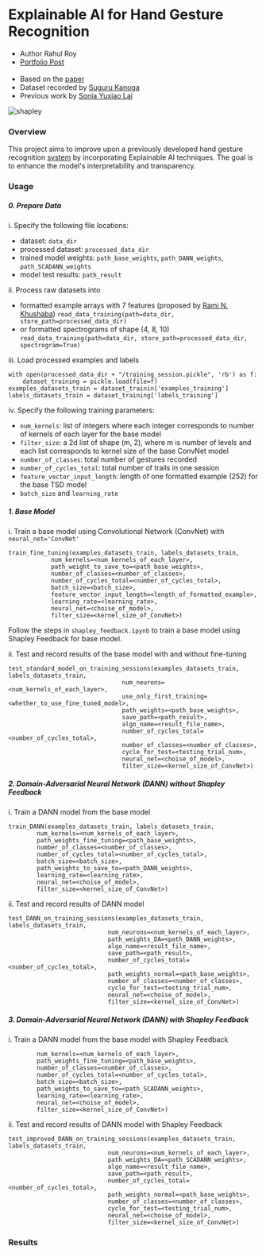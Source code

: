 # Explainable AI for Hand Gesture Recognition
* Author Rahul Roy
* [Portfolio Post](https://roy2909.github.io/Transfer/)  
&nbsp;
* Based on the [paper](https://www.sciencedirect.com/science/article/pii/S0020025524005802#fm0050)
* Dataset recorded by [Suguru Kanoga](https://github.com/Suguru55/Wearable_Sensor_Long-term_sEMG_Dataset)
* Previous work by [Sonia Yuxiao Lai](https://github.com/aonai/long_term_EMG_myo/tree/main)

![shapley](https://github.com/user-attachments/assets/a6fb1504-26a3-4517-81b8-e59d890f6cae)

### Overview
This project aims to improve upon a previously developed hand gesture recognition [system](https://github.com/aonai/long_term_EMG_myo/tree/main) by incorporating Explainable AI techniques. The goal is to enhance the model's interpretability and transparency. 

### Usage
##### 0. Prepare Data
i. Specify the following file locations:
* dataset: `data_dir`
* processed dataset: `processed_data_dir`
* trained model weights: `path_base_weights`, `path_DANN_weights`, `path_SCADANN_weights`
* model test results: `path_result` 

ii. Process raw datasets into 
* formatted example arrays with 7 features (proposed by [Rami N. Khushaba](https://github.com/RamiKhushaba/getTSDfeat))
`read_data_training(path=data_dir, store_path=processed_data_dir)`
* or formatted spectrograms of shape (4, 8, 10)   
`read_data_training(path=data_dir, store_path=processed_data_dir, spectrogram=True)`   

iii. Load processed examples and labels   
```
with open(processed_data_dir + "/training_session.pickle", 'rb') as f:
    dataset_training = pickle.load(file=f)
examples_datasets_train = dataset_trainin['examples_training']
labels_datasets_train = dataset_training['labels_training']
```  

iv. Specify the following training parameters: 
* `num_kernels`: list of integers where each integer corresponds to number of kernels of each layer for the base model
* `filter_size`:  a 2d list of shape (m, 2), where m is number of levels and each list corresponds to kernel size of the base ConvNet model
* `number_of_classes`: total number of gestures recorded
* `number_of_cycles_total`: total number of trails in one session
* `feature_vector_input_length`: length of one formatted example (252) for the base TSD model
* `batch_size` and `learning_rate` 


##### 1. Base Model  
i. Train a base model using Convolutional Network (ConvNet) with `neural_net='ConvNet'`  
```
train_fine_tuning(examples_datasets_train, labels_datasets_train,
            num_kernels=<num_kernels_of_each_layer>,   
            path_weight_to_save_to=<path_base_weights>,  
            number_of_classes=<number_of_classes>,   
            number_of_cycles_total=<number_of_cycles_total>,
            batch_size=<batch_size>,  
            feature_vector_input_length=<length_of_formatted_example>,
            learning_rate=<learning_rate>,  
            neural_net=<choise_of_model>,
            filter_size=<kernel_size_of_ConvNet>)
```
Follow the steps in `shapley_feedback.ipynb` to train a base model using Shapley Feedback for base model.

ii. Test and record results of the base model with and without fine-tuning
```
test_standard_model_on_training_sessions(examples_datasets_train, labels_datasets_train,
                                num_neurons=<num_kernels_of_each_layer>,  
                                use_only_first_training=<whether_to_use_fine_tuned_model>,
                                path_weights=<path_base_weights>,
                                save_path=<path_result>,   
                                algo_name=<result_file_name>,
                                number_of_cycles_total=<number_of_cycles_total>,  
                                number_of_classes=<number_of_classes>,  
                                cycle_for_test=<testing_trial_num>,
                                neural_net=<choise_of_model>,
                                filter_size=<kernel_size_of_ConvNet>)
```                             
##### 2. Domain-Adversarial Neural Network (DANN) without Shapley Feedback
i. Train a DANN model from the base model
```
train_DANN(examples_datasets_train, labels_datasets_train, 
        num_kernels=<num_kernels_of_each_layer>,
        path_weights_fine_tuning=<path_base_weights>,
        number_of_classes=<number_of_classes>,
        number_of_cycles_total=<number_of_cycles_total>,
        batch_size=<batch_size>,
        path_weights_to_save_to=<path_DANN_weights>, 
        learning_rate=<learning_rate>,
        neural_net=<choise_of_model>,
        filter_size=<kernel_size_of_ConvNet>)
```
ii. Test and record results of DANN model
```
test_DANN_on_training_sessions(examples_datasets_train, labels_datasets_train,
                            num_neurons=<num_kernels_of_each_layer>,  
                            path_weights_DA=<path_DANN_weights>,
                            algo_name=<result_file_name>, 
                            save_path=<path_result>, 
                            number_of_cycles_total=<number_of_cycles_total>,
                            path_weights_normal=<path_base_weights>, 
                            number_of_classes=<number_of_classes>,
                            cycle_for_test=<testing_trial_num>, 
                            neural_net=<choise_of_model>,
                            filter_size=<kernel_size_of_ConvNet>)
```
##### 3. Domain-Adversarial Neural Network (DANN) with Shapley Feedback

i. Train a DANN model from the base model with Shapley Feedback
```train_improved_DANN(examples_datasets_train, labels_datasets_train, 
        num_kernels=<num_kernels_of_each_layer>,
        path_weights_fine_tuning=<path_base_weights>,
        number_of_classes=<number_of_classes>,
        number_of_cycles_total=<number_of_cycles_total>,
        batch_size=<batch_size>,
        path_weights_to_save_to=<path_SCADANN_weights>, 
        learning_rate=<learning_rate>,
        neural_net=<choise_of_model>,
        filter_size=<kernel_size_of_ConvNet>)
```
ii. Test and record results of DANN model with Shapley Feedback
```
test_improved_DANN_on_training_sessions(examples_datasets_train, labels_datasets_train,
                            num_neurons=<num_kernels_of_each_layer>,  
                            path_weights_DA=<path_SCADANN_weights>,
                            algo_name=<result_file_name>, 
                            save_path=<path_result>, 
                            number_of_cycles_total=<number_of_cycles_total>,
                            path_weights_normal=<path_base_weights>, 
                            number_of_classes=<number_of_classes>,
                            cycle_for_test=<testing_trial_num>, 
                            neural_net=<choise_of_model>,
                            filter_size=<kernel_size_of_ConvNet>)
```
### Results
